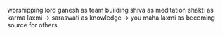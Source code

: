 worshipping lord ganesh as team building
shiva as meditation 
shakti as karma 
laxmi -> saraswati as knowledge -> you 
maha laxmi as becoming source for others 
